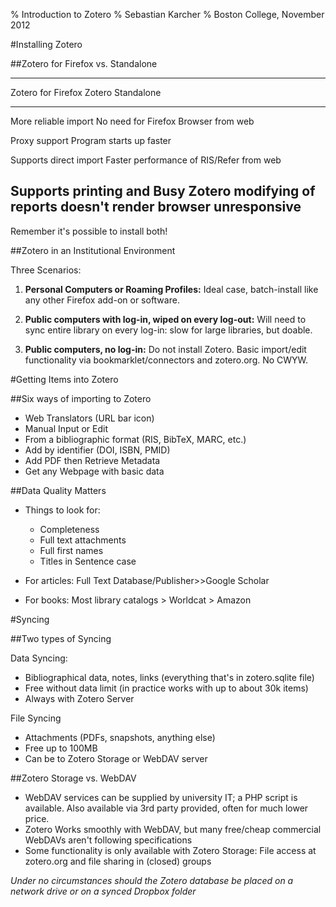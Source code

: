 % Introduction to Zotero
% Sebastian Karcher
% Boston College, November 2012

#Installing Zotero

##Zotero for Firefox vs. Standalone

--------------------------------------------------------------------------
 Zotero for Firefox									Zotero Standalone
 ---------------------------         ---------------------------
 More reliable import 						  No need for Firefox Browser 
 from web 

 Proxy support								 			Program starts up faster
							
 Supports direct import							Faster performance
 of RIS/Refer from web	

 Supports printing and 							Busy Zotero 
 modifying of reports							  doesn't render browser unresponsive
-------------------------------------------------------------------------------------
Remember it's possible to install both!

##Zotero in an Institutional Environment

Three Scenarios:

1. **Personal Computers or Roaming Profiles:** Ideal case, batch-install like any other Firefox add-on or software.

2. **Public computers with log-in, wiped on every log-out:** Will need to sync entire library on every log-in: slow for large libraries, but doable.

3. **Public computers, no log-in:** Do not install Zotero. Basic import/edit functionality via bookmarklet/connectors and zotero.org. No CWYW. 


#Getting Items into Zotero

##Six ways of importing to Zotero
* Web Translators (URL bar icon)
* Manual Input or Edit
* From a bibliographic format (RIS, BibTeX, MARC, etc.)
* Add by identifier (DOI, ISBN, PMID)
* Add PDF then Retrieve Metadata
* Get any Webpage with basic data

##Data Quality Matters

* Things to look for:
   	+ Completeness
   	+ Full text attachments
   	+ Full first names
   	+ Titles in Sentence case

* For articles: Full Text Database/Publisher>>Google Scholar
* For books: Most library catalogs > Worldcat > Amazon

#Syncing

##Two types of Syncing

Data Syncing:

* Bibliographical data, notes, links (everything that's in zotero.sqlite file)
* Free without data limit (in practice works with up to about 30k items)
* Always with Zotero Server

File Syncing

* Attachments (PDFs, snapshots, anything else)
* Free up to 100MB
* Can be to Zotero Storage or WebDAV server

##Zotero Storage vs. WebDAV

* WebDAV services can be supplied by university IT; a PHP script is available. Also available via 3rd party provided, often for much lower price.
* Zotero Works smoothly with WebDAV, but many free/cheap commercial WebDAVs aren't following specifications
* Some functionality is only available with Zotero Storage: File access at zotero.org and file sharing in (closed) groups

*Under no circumstances should the Zotero database be placed on a network drive or on a synced Dropbox folder*

